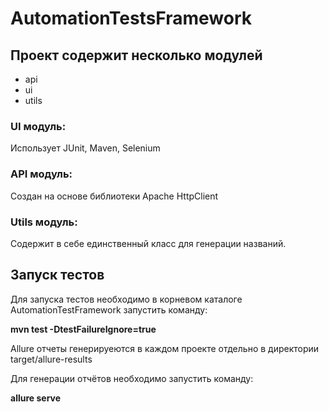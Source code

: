 # AutomationTestsFramework

<h2>Проект содержит несколько модулей</h2>
<ul>
  <li>api</li>
  <li>ui</li>
  <li>utils</li>
</ul>

<h3>UI модуль:</h3>
Использует JUnit, Maven, Selenium

<h3>API модуль:</h3>
Создан на основе библиотеки Apache HttpClient

<h3>Utils модуль:</h3>
Содержит в себе единственный класс для генерации названий.

<h2>Запуск тестов</h2>
Для запуска тестов необходимо в корневом каталоге AutomationTestFramework запустить команду:
<p><b>mvn test -DtestFailureIgnore=true</b></p>

<p>Allure отчеты генерируеются в каждом проекте отдельно в директории target/allure-results</p> 
Для генерации отчётов необходимо запустить команду:
<p><b>allure serve</b></p>
